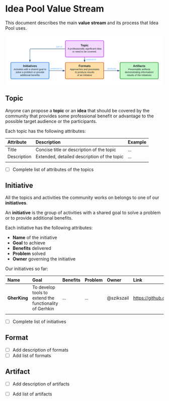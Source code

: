 # Idea Pool Value Stream

This document describes the main **value stream** and its process that Idea Pool uses.

![Idea Pool Value Stream](./IdeaPool_ValueStream.png)

## Topic

Anyone can propose a **topic** or an **idea** that should be covered by the community that provides some professional benefit or advantage to the possible target audience or the participants.

Each topic has the following attributes:

| Attribute | Description | Example |
|:----------|:------------|:--------|
| Title | Concise title or description of the topic | ... |
| Description | Extended, detailed description of the topic | ... |
| <!-- attribute --> | <!-- description --> | <!-- example --> |

- [ ] Complete list of attributes of the topics

## Initiative

All the topics and activities the community works on belongs to one of our **initiatives**.

An **initiative** is the group of activities with a shared goal to solve a problem or to provide additional benefits.

Each initiative has the following attributes:
* **Name** of the initiative
* **Goal** to achieve
* **Benefits** delivered
* **Problem** solved
* **Owner** governing the initiative

Our initiatives so far:

| Name | Goal | Benefits | Problem | Owner | Link |
|:-----|:-----|:---------|:--------|:------|:-----|
| **GherKing** | To develop tools to extend the functionality of Gerhkin | ... | ... | @szikszail | <https://github.com/gherking> |
| <!-- name --> | <!-- goal --> | <!-- benefit --> | <!-- problem --> | <!-- owner --> | <!-- link --> |

- [ ] Complete list of initiatives

## Format

- [ ] Add description of formats
- [ ] Add list of formats

## Artifact

- [ ] Add description of artifacts
- [ ] Add list of artifacts

